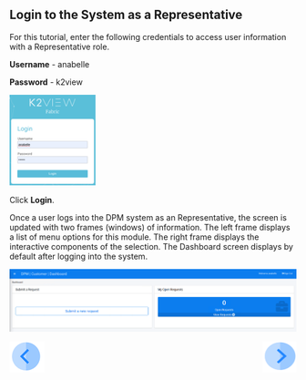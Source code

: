 ## Login to the System as a Representative

For this tutorial, enter the following credentials to access user information with a Representative role.

**Username** - anabelle

**Password** - k2view

<img src="../images/anabelle_login.png" width="30%" height="30%">

Click **Login**.

Once a user logs into the DPM system as an Representative, the screen is updated with two frames (windows) of information. The left frame displays a list of menu options for this module. The right frame displays the interactive components of the selection. The Dashboard screen displays by default after logging into the system.

![image](../images/Customer_Dashboard.png)    



[![Previous](../images/Previous.png)]( 03_01_Purging_Data_Tutorial.md)[<img align="right" width="60" height="54" src="../images/Next.png">](03_03_Purging_Submit_a_Request_to_Purge.md)
